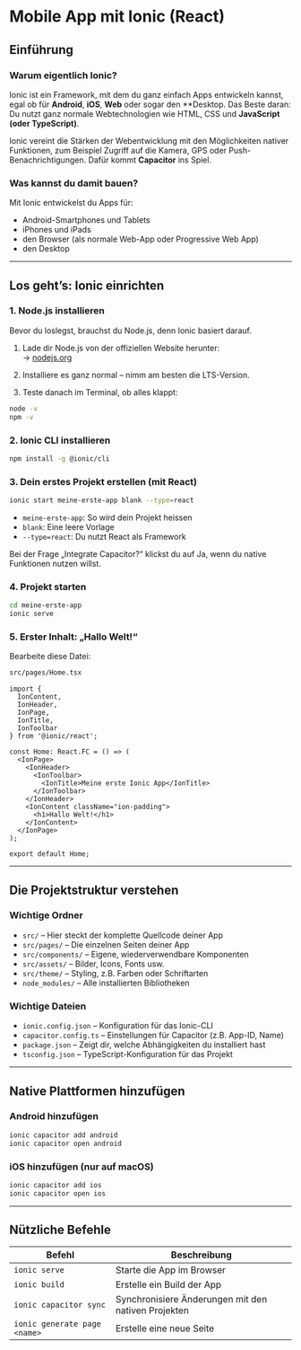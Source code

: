 # Mobile App mit Ionic (React)

## Einführung

### Warum eigentlich Ionic?

Ionic ist ein Framework, mit dem du ganz einfach Apps entwickeln kannst, egal ob für **Android**, **iOS**, **Web** oder sogar den **Desktop. Das Beste daran: Du nutzt ganz normale Webtechnologien wie HTML, CSS und **JavaScript (oder TypeScript)**.

Ionic vereint die Stärken der Webentwicklung mit den Möglichkeiten nativer Funktionen, zum Beispiel Zugriff auf die Kamera, GPS oder Push-Benachrichtigungen. Dafür kommt **Capacitor** ins Spiel.

### Was kannst du damit bauen?

Mit Ionic entwickelst du Apps für:

- Android-Smartphones und Tablets
- iPhones und iPads
- den Browser (als normale Web-App oder Progressive Web App)
- den Desktop

---

## Los geht’s: Ionic einrichten

### 1. Node.js installieren

Bevor du loslegst, brauchst du Node.js, denn Ionic basiert darauf.

1. Lade dir Node.js von der offiziellen Website herunter:  
   → [nodejs.org](https://nodejs.org/)

2. Installiere es ganz normal – nimm am besten die LTS-Version.

3. Teste danach im Terminal, ob alles klappt:

```bash
node -v
npm -v
```

### 2. Ionic CLI installieren

```bash
npm install -g @ionic/cli
```

### 3. Dein erstes Projekt erstellen (mit React)

```bash
ionic start meine-erste-app blank --type=react
```

- `meine-erste-app`: So wird dein Projekt heissen
- `blank`: Eine leere Vorlage
- `--type=react`: Du nutzt React als Framework

Bei der Frage „Integrate Capacitor?“ klickst du auf Ja, wenn du native Funktionen nutzen willst.

### 4. Projekt starten

```bash
cd meine-erste-app
ionic serve
```

### 5. Erster Inhalt: „Hallo Welt!“

Bearbeite diese Datei:

```bash
src/pages/Home.tsx
```

```tsx
import {
  IonContent,
  IonHeader,
  IonPage,
  IonTitle,
  IonToolbar
} from '@ionic/react';

const Home: React.FC = () => (
  <IonPage>
    <IonHeader>
      <IonToolbar>
        <IonTitle>Meine erste Ionic App</IonTitle>
      </IonToolbar>
    </IonHeader>
    <IonContent className="ion-padding">
      <h1>Hallo Welt!</h1>
    </IonContent>
  </IonPage>
);

export default Home;
```

---

## Die Projektstruktur verstehen

### Wichtige Ordner

- `src/` – Hier steckt der komplette Quellcode deiner App
- `src/pages/` – Die einzelnen Seiten deiner App
- `src/components/` – Eigene, wiederverwendbare Komponenten
- `src/assets/` – Bilder, Icons, Fonts usw.
- `src/theme/` – Styling, z.B. Farben oder Schriftarten
- `node_modules/` – Alle installierten Bibliotheken

### Wichtige Dateien

- `ionic.config.json` – Konfiguration für das Ionic-CLI
- `capacitor.config.ts` – Einstellungen für Capacitor (z.B. App-ID, Name)
- `package.json` – Zeigt dir, welche Abhängigkeiten du installiert hast
- `tsconfig.json` – TypeScript-Konfiguration für das Projekt

---

## Native Plattformen hinzufügen

### Android hinzufügen

```bash
ionic capacitor add android
ionic capacitor open android
```

### iOS hinzufügen (nur auf macOS)

```bash
ionic capacitor add ios
ionic capacitor open ios
```

---

## Nützliche Befehle

| Befehl                        | Beschreibung                                        |
|------------------------------|-----------------------------------------------------|
| `ionic serve`                | Starte die App im Browser                           |
| `ionic build`                | Erstelle ein Build der App                          |
| `ionic capacitor sync`       | Synchronisiere Änderungen mit den nativen Projekten |
| `ionic generate page <name>` | Erstelle eine neue Seite                            |
